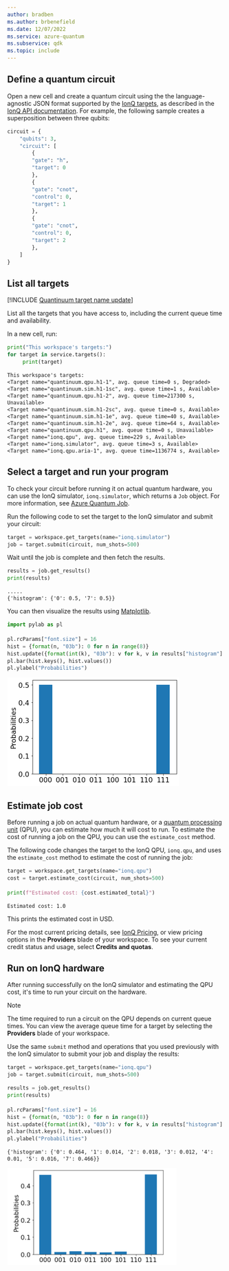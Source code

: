 ```yaml
---
author: bradben
ms.author: brbenefield
ms.date: 12/07/2022
ms.service: azure-quantum
ms.subservice: qdk
ms.topic: include
---
```


## Define a quantum circuit

Open a new cell and create a quantum circuit using the the language-agnostic JSON format supported by the [IonQ targets](xref:microsoft.quantum.providers.ionq), as described in the [IonQ API documentation](https://docs.ionq.com/#tag/quantum_programs). For example, the following sample creates a superposition between three qubits:

```python
circuit = {
    "qubits": 3,
    "circuit": [
        {
        "gate": "h",
        "target": 0
        },
        {
        "gate": "cnot",
        "control": 0,
        "target": 1
        },
        {
        "gate": "cnot",
        "control": 0,
        "target": 2
        },
    ]
}
```

## List all targets

[!INCLUDE [Quantinuum target name update](quantinuum-name-change.md)]

List all the targets that you have access to, including the
current queue time and availability.

In a new cell, run:

```python
print("This workspace's targets:")
for target in service.targets():
     print(target)
```

```output
This workspace's targets:
<Target name="quantinuum.qpu.h1-1", avg. queue time=0 s, Degraded>
<Target name="quantinuum.sim.h1-1sc", avg. queue time=1 s, Available>
<Target name="quantinuum.qpu.h1-2", avg. queue time=217300 s, Unavailable>
<Target name="quantinuum.sim.h1-2sc", avg. queue time=0 s, Available>
<Target name="quantinuum.sim.h1-1e", avg. queue time=40 s, Available>
<Target name="quantinuum.sim.h1-2e", avg. queue time=64 s, Available>
<Target name="quantinuum.qpu.h1", avg. queue time=0 s, Unavailable>
<Target name="ionq.qpu", avg. queue time=229 s, Available>
<Target name="ionq.simulator", avg. queue time=3 s, Available>
<Target name="ionq.qpu.aria-1", avg. queue time=1136774 s, Available>
```

## Select a target and run your program

To check your circuit before running it on actual quantum hardware, you can use the IonQ simulator, `ionq.simulator`, which returns a `Job` object. For more information, see [Azure Quantum Job](xref:microsoft.quantum.optimization.job-reference).

Run the following code to set the target to the IonQ simulator and submit your circuit:

```python
target = workspace.get_targets(name="ionq.simulator")
job = target.submit(circuit, num_shots=500)
```

Wait until the job is complete and then fetch the results.

```python
results = job.get_results()
print(results)
```

```output
.....
{'histogram': {'0': 0.5, '7': 0.5}}
```

You can then visualize the results using [Matplotlib](https://matplotlib.org/stable/users/installing/index.html).

```python
import pylab as pl

pl.rcParams["font.size"] = 16
hist = {format(n, "03b"): 0 for n in range(8)}
hist.update({format(int(k), "03b"): v for k, v in results["histogram"].items()})
pl.bar(hist.keys(), hist.values())
pl.ylabel("Probabilities")
```

![IonQ job output](../media/ionq-results.png)


## Estimate job cost

Before running a job on actual quantum hardware, or a [quantum processing unit](xref:microsoft.quantum.target-profiles) (QPU), you can estimate how much it will cost to run. To estimate the cost of running a job on the QPU, you can use the `estimate_cost` method.

The following code changes the target to the IonQ QPU, `ionq.qpu`, and uses the `estimate_cost` method to estimate the cost of running the job:

```python
target = workspace.get_targets(name="ionq.qpu")
cost = target.estimate_cost(circuit, num_shots=500)

print(f"Estimated cost: {cost.estimated_total}")
```

```output
Estimated cost: 1.0
```

This prints the estimated cost in USD.

For the most current pricing details, see [IonQ Pricing](xref:microsoft.quantum.providers.ionq#pricing), or view pricing options in the **Providers** blade of your workspace. To see your current credit status and usage, select **Credits and quotas**.

## Run on IonQ hardware

After running successfully on the IonQ simulator and estimating the QPU cost, it's time to run your circuit on the hardware. 

> [!NOTE] 
> The time required to run a circuit on the QPU depends on current queue times. You can view the average queue time for a target by selecting the **Providers** blade of your workspace.

Use the same `submit` method and operations that you used previously with the IonQ simulator to submit your job and display the results:

```python
target = workspace.get_targets(name="ionq.qpu")
job = target.submit(circuit, num_shots=500)
```

```python
results = job.get_results()
print(results)

pl.rcParams["font.size"] = 16
hist = {format(n, "03b"): 0 for n in range(8)}
hist.update({format(int(k), "03b"): v for k, v in results["histogram"].items()})
pl.bar(hist.keys(), hist.values())
pl.ylabel("Probabilities")
```

```output
{'histogram': {'0': 0.464, '1': 0.014, '2': 0.018, '3': 0.012, '4': 0.01, '5': 0.016, '7': 0.466}}
```

![IonQ job output qpu](../media/ionq-results-qpu.png)
